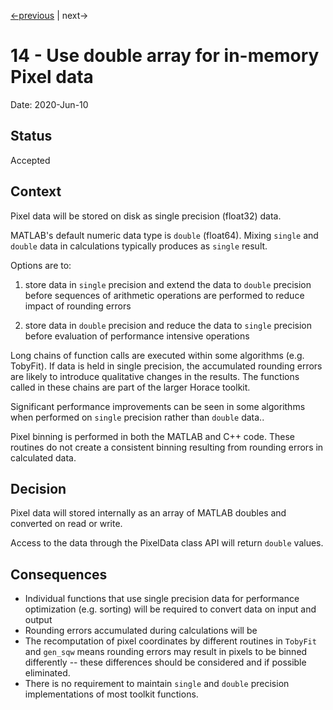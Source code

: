 [<-previous](0013-store-pixel-data-in-single-precision.md) | next->

# 14 - Use double array for in-memory Pixel data

Date: 2020-Jun-10

## Status

Accepted

## Context

Pixel data will be stored on disk as single precision (float32) data.

MATLAB's default numeric data type is `double` (float64). Mixing `single` and `double` data in calculations typically produces as `single` result.

Options are to:

1. store data in `single` precision and extend the data to `double` precision before sequences of arithmetic operations are performed to reduce impact of rounding errors

2. store data in `double` precision and reduce the data to `single` precision before evaluation of performance intensive operations

Long chains of function calls are executed within some algorithms (e.g. TobyFit). If data is held in single precision, the accumulated rounding errors are likely to introduce qualitative changes in the results. The functions called in these chains are part of the larger Horace toolkit.

Significant performance improvements can be seen in some algorithms when performed on `single` precision rather than `double` data..

Pixel binning is performed in both the MATLAB and C++ code. These routines do not create a consistent binning resulting from rounding errors in calculated data.



## Decision

Pixel data will stored internally as an array of MATLAB doubles and converted on read or write. 

Access to the data through the PixelData class API will return `double` values.

 

## Consequences

- Individual functions that use single precision data for performance optimization (e.g. sorting) will be required to convert data on input and output
- Rounding errors accumulated during calculations will be 
- The recomputation of pixel coordinates by different routines in `TobyFit` and `gen_sqw` means rounding errors may result in pixels to be binned differently -- these differences should be considered and if possible eliminated.
- There is no requirement to maintain `single` and `double` precision implementations of most toolkit functions.

